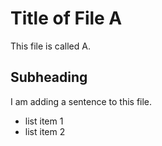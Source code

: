 # Title of File A

This file is called A.

## Subheading 

I am adding a sentence to this file.

- list item 1
- list item 2

